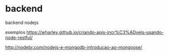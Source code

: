 # backend
backend nodejs


exemplos
https://wharley.github.io/criando-apis-incr%C3%ADveis-usando-node-restful/

http://nodebr.com/nodejs-e-mongodb-introducao-ao-mongoose/
